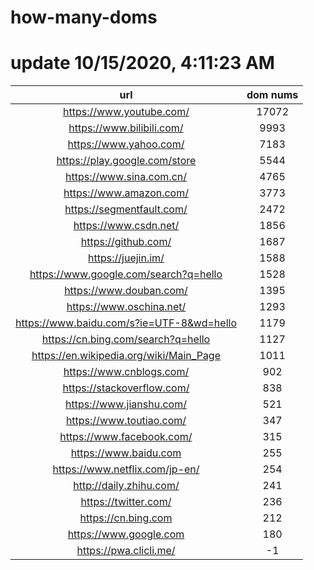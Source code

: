 # how-many-doms

# update 10/15/2020, 4:11:23 AM

url | dom nums
:-: | :-:
https://www.youtube.com/ | 17072
https://www.bilibili.com/ | 9993
https://www.yahoo.com/ | 7183
https://play.google.com/store | 5544
https://www.sina.com.cn/ | 4765
https://www.amazon.com/ | 3773
https://segmentfault.com/ | 2472
https://www.csdn.net/ | 1856
https://github.com/ | 1687
https://juejin.im/ | 1588
https://www.google.com/search?q=hello | 1528
https://www.douban.com/ | 1395
https://www.oschina.net/ | 1293
https://www.baidu.com/s?ie=UTF-8&wd=hello | 1179
https://cn.bing.com/search?q=hello | 1127
https://en.wikipedia.org/wiki/Main_Page | 1011
https://www.cnblogs.com/ | 902
https://stackoverflow.com/ | 838
https://www.jianshu.com/ | 521
https://www.toutiao.com/ | 347
https://www.facebook.com/ | 315
https://www.baidu.com | 255
https://www.netflix.com/jp-en/ | 254
http://daily.zhihu.com/ | 241
https://twitter.com/ | 236
https://cn.bing.com | 212
https://www.google.com | 180
https://pwa.clicli.me/ | -1
